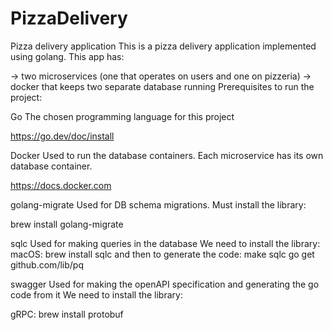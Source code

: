 # PizzaDelivery

Pizza delivery application
This is a pizza delivery application implemented using golang. This app has:

-> two microservices (one that operates on users and one on pizzeria)
-> docker that keeps two separate database running
Prerequisites to run the project:

Go
The chosen programming language for this project

https://go.dev/doc/install

Docker
Used to run the database containers.
Each microservice has its own database container.

https://docs.docker.com

golang-migrate
Used for DB schema migrations.
Must install the library:

brew install golang-migrate

sqlc
Used for making queries in the database
We need to install the library:
macOS: brew install sqlc
and then to generate the code: make sqlc
go get github.com/lib/pq


swagger
Used for making the openAPI specification and generating the go code from it
We need to install the library:

gRPC:
brew install protobuf